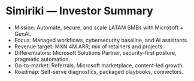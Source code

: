 # Simiriki — Investor Summary

- Mission: Automate, secure, and scale LATAM SMBs with Microsoft + GenAI.
- Focus: Managed workflows, cybersecurity baseline, and AI assistants.
- Revenue target: MXN 4M ARR; mix of retainers and projects.
- Differentiators: Microsoft Solutions Partner, security-first posture, pragmatic automation.
- Go-to-market: Referrals, Microsoft marketplace, content-led growth.
- Roadmap: Self-serve diagnostics, packaged playbooks, connectors.
